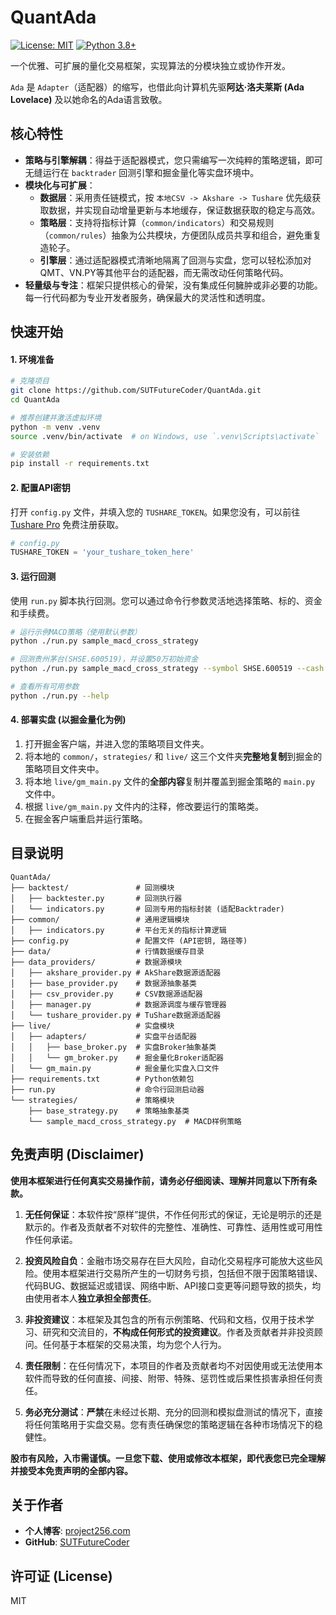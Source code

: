 # QuantAda

[![License: MIT](https://img.shields.io/badge/License-MIT-yellow.svg)](https://opensource.org/licenses/MIT)
[![Python 3.8+](https://img.shields.io/badge/python-3.8+-blue.svg)](https://www.python.org/downloads/release/python-380/)

一个优雅、可扩展的量化交易框架，实现算法的分模块独立或协作开发。

`Ada` 是 `Adapter`（适配器）的缩写，也借此向计算机先驱**阿达·洛夫莱斯 (Ada Lovelace)** 及以她命名的Ada语言致敬。

## 核心特性

-   **策略与引擎解耦**：得益于适配器模式，您只需编写一次纯粹的策略逻辑，即可无缝运行在 `backtrader` 回测引擎和掘金量化等实盘环境中。
-   **模块化与可扩展**：
    -   **数据层**：采用责任链模式，按 `本地CSV -> Akshare -> Tushare` 优先级获取数据，并实现自动增量更新与本地缓存，保证数据获取的稳定与高效。
    -   **策略层**：支持将指标计算（`common/indicators`）和交易规则（`common/rules`）抽象为公共模块，方便团队成员共享和组合，避免重复造轮子。
    -   **引擎层**：通过适配器模式清晰地隔离了回测与实盘，您可以轻松添加对QMT、VN.PY等其他平台的适配器，而无需改动任何策略代码。
-   **轻量级与专注**：框架只提供核心的骨架，没有集成任何臃肿或非必要的功能。每一行代码都为专业开发者服务，确保最大的灵活性和透明度。

## 快速开始

#### 1. 环境准备

```bash
# 克隆项目
git clone https://github.com/SUTFutureCoder/QuantAda.git
cd QuantAda

# 推荐创建并激活虚拟环境
python -m venv .venv
source .venv/bin/activate  # on Windows, use `.venv\Scripts\activate`

# 安装依赖
pip install -r requirements.txt
```

#### 2. 配置API密钥

打开 `config.py` 文件，并填入您的 `TUSHARE_TOKEN`。如果您没有，可以前往 [Tushare Pro](https://tushare.pro/user/token) 免费注册获取。

```python
# config.py
TUSHARE_TOKEN = 'your_tushare_token_here'
```

#### 3. 运行回测

使用 `run.py` 脚本执行回测。您可以通过命令行参数灵活地选择策略、标的、资金和手续费。

```bash
# 运行示例MACD策略（使用默认参数）
python ./run.py sample_macd_cross_strategy

# 回测贵州茅台(SHSE.600519)，并设置50万初始资金
python ./run.py sample_macd_cross_strategy --symbol SHSE.600519 --cash 500000

# 查看所有可用参数
python ./run.py --help
```

#### 4. 部署实盘 (以掘金量化为例)

1.  打开掘金客户端，并进入您的策略项目文件夹。
2.  将本地的 `common/`，`strategies/` 和 `live/` 这三个文件夹**完整地复制**到掘金的策略项目文件夹中。
3.  将本地 `live/gm_main.py` 文件的**全部内容**复制并覆盖到掘金策略的 `main.py` 文件中。
4.  根据 `live/gm_main.py` 文件内的注释，修改要运行的策略类。
5.  在掘金客户端重启并运行策略。

## 目录说明

```
QuantAda/
├── backtest/               # 回测模块
│   ├── backtester.py       # 回测执行器
│   └── indicators.py       # 回测专用的指标封装 (适配Backtrader)
├── common/                 # 通用逻辑模块
│   ├── indicators.py       # 平台无关的指标计算逻辑
├── config.py               # 配置文件 (API密钥, 路径等)
├── data/                   # 行情数据缓存目录
├── data_providers/         # 数据源模块
│   ├── akshare_provider.py # AkShare数据源适配器
│   ├── base_provider.py    # 数据源抽象基类
│   ├── csv_provider.py     # CSV数据源适配器
│   ├── manager.py          # 数据源调度与缓存管理器
│   └── tushare_provider.py # TuShare数据源适配器
├── live/                   # 实盘模块
│   ├── adapters/           # 实盘平台适配器
│   │   ├── base_broker.py  # 实盘Broker抽象基类
│   │   └── gm_broker.py    # 掘金量化Broker适配器
│   └── gm_main.py          # 掘金量化实盘入口文件
├── requirements.txt        # Python依赖包
├── run.py                  # 命令行回测启动器
└── strategies/             # 策略模块
    ├── base_strategy.py    # 策略抽象基类
    └── sample_macd_cross_strategy.py  # MACD样例策略
```

## 免责声明 (Disclaimer)

**使用本框架进行任何真实交易操作前，请务必仔细阅读、理解并同意以下所有条款。**

1.  **无任何保证**：本软件按“原样”提供，不作任何形式的保证，无论是明示的还是默示的。作者及贡献者不对软件的完整性、准确性、可靠性、适用性或可用性作任何承诺。

2.  **投资风险自负**：金融市场交易存在巨大风险，自动化交易程序可能放大这些风险。使用本框架进行交易所产生的一切财务亏损，包括但不限于因策略错误、代码BUG、数据延迟或错误、网络中断、API接口变更等问题导致的损失，均由使用者本人**独立承担全部责任**。

3.  **非投资建议**：本框架及其包含的所有示例策略、代码和文档，仅用于技术学习、研究和交流目的，**不构成任何形式的投资建议**。作者及贡献者并非投资顾问。任何基于本框架的交易决策，均为您个人行为。

4.  **责任限制**：在任何情况下，本项目的作者及贡献者均不对因使用或无法使用本软件而导致的任何直接、间接、附带、特殊、惩罚性或后果性损害承担任何责任。

5.  **务必充分测试**：**严禁**在未经过长期、充分的回测和模拟盘测试的情况下，直接将任何策略用于实盘交易。您有责任确保您的策略逻辑在各种市场情况下的稳健性。

**股市有风险，入市需谨慎。一旦您下载、使用或修改本框架，即代表您已完全理解并接受本免责声明的全部内容。**

## 关于作者

- **个人博客**: [project256.com](https://project256.com)
- **GitHub**: [SUTFutureCoder](https://github.com/SUTFutureCoder)

## 许可证 (License)
MIT
